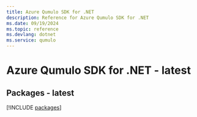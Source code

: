 ```yaml
---
title: Azure Qumulo SDK for .NET
description: Reference for Azure Qumulo SDK for .NET
ms.date: 09/19/2024
ms.topic: reference
ms.devlang: dotnet
ms.service: qumulo
---
```

# Azure Qumulo SDK for .NET - latest
## Packages - latest
[!INCLUDE [packages](qumulo-index.md)]